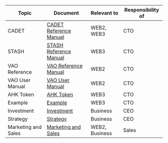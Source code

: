 Topic | Document | Relevant to | Responsibility of
---|---|---|---
CADET | [CADET Reference Manual](<MD/CADET Reference Manual.md>) | WEB2, WEB3 | CTO
STASH | [STASH Reference Manual](<MD/STASH Reference Manual.md>) | WEB3 | CTO
VAO Reference | [VAO Reference Manual](<MD/VAO Reference Manual.md>) | WEB2 | CTO
VAO User Manual | [VAO User Manual](<MD/VAO User Manual.md>) | WEB2 | CTO
AHK Token | [AHK Token](<MD/AHK Token.md>) | WEB3 | CTO
Example | [Example](<MD/Example.md>) | WEB3 | CTO
Investment | [Investment](<MD/Investment.md>) | Business | CEO
Strategy | [Strategy](<MD/Strategy.md>) | Business | CEO
Marketing and Sales | [Marketing and Sales](<MD/Marketing and Sales.md>) | WEB2, Business | Sales
